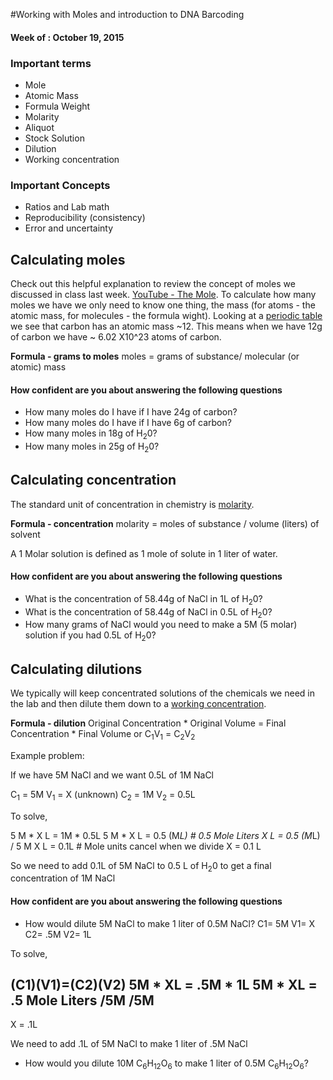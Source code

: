 #Working with Moles and introduction to DNA Barcoding
#### Week of : October 19, 2015

### Important terms

* Mole
* Atomic Mass
* Formula Weight
* Molarity
* Aliquot
* Stock Solution
* Dilution
* Working concentration



### Important Concepts
* Ratios and Lab math
* Reproducibility (consistency)
* Error and uncertainty 


## Calculating moles

Check out this helpful explanation to review the concept of moles we discussed in class last week. [YouTube - The Mole](https://www.youtube.com/watch?v=Pft2CASl0M0). To calculate how many moles we have we only need to know one thing, the mass (for atoms - the atomic mass, for molecules - the formula wight). Looking at a [periodic table](http://www.ptable.com/) we see that carbon has an atomic mass ~12. This means when we have 12g of carbon we have ~ 6.02 X10^23 atoms of carbon. 

**Formula - grams to moles**
moles = grams of substance/ molecular (or atomic) mass


#### How confident are you about answering the following questions

* How many moles do I have if I have 24g of carbon?
* How many moles do I have if I have 6g of carbon?
* How many moles in 18g of H<sub>2</sub>0?
* How many moles in 25g of H<sub>2</sub>0?


## Calculating concentration

The standard unit of concentration in chemistry is [molarity](https://en.wikipedia.org/wiki/Molar_concentration). 

**Formula - concentration**
molarity = moles of substance / volume (liters) of solvent

A 1 Molar solution is defined as 1 mole of solute in 1 liter of water. 

#### How confident are you about answering the following questions

* What is the concentration of 58.44g of NaCl in 1L of H<sub>2</sub>0?
* What is the concentration of 58.44g of NaCl in 0.5L of H<sub>2</sub>0?
* How many grams of NaCl would you need to make a 5M (5 molar) solution if you had 0.5L of H<sub>2</sub>0?


## Calculating dilutions

We typically will keep concentrated solutions of the chemicals we need in the lab and then dilute them down to a <u>working concentration</u>.  

**Formula - dilution**
Original Concentration * Original Volume = Final Concentration * Final Volume 
or
C<sub>1</sub>V<sub>1</sub> = C<sub>2</sub>V<sub>2</sub>

Example problem:

If we have 5M NaCl and we want 0.5L of 1M NaCl

C<sub>1</sub> = 5M
V<sub>1</sub> = X (unknown)
C<sub>2</sub> = 1M
V<sub>2</sub> = 0.5L

To solve, 

5 M * X L = 1M * 0.5L
5 M * X L = 0.5 (M*L) # 0.5 Mole Liters
X L = 0.5 (M*L) / 5 M 
X L  = 0.1L # Mole units cancel when we divide
X = 0.1 L

So we need to add 0.1L of 5M NaCl to 0.5 L of H<sub>2</sub>0 to get a final concentration of 1M NaCl

#### How confident are you about answering the following questions

* How would dilute 5M NaCl to make 1 liter of 0.5M NaCl?
C1= 5M
V1= X
C2= .5M
V2= 1L 

To solve,

(C1)(V1)=(C2)(V2)
5M * XL = .5M * 1L
5M * XL = .5 Mole Liters
/5M       /5M
------------
X = .1L

We need to add .1L of 5M NaCl to make 1 liter of .5M NaCl

* How would you dilute 10M C<sub>6</sub>H<sub>12</sub>O<sub>6</sub> to make 1 liter of 0.5M C<sub>6</sub>H<sub>12</sub>O<sub>6</sub>?


